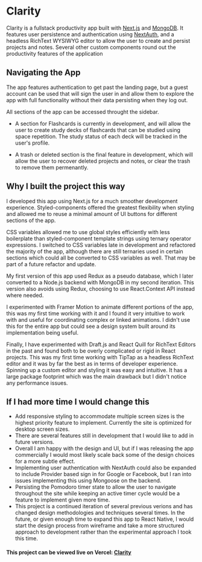 # Clarity

Clarity is a fullstack productivity app built with [Next.js]('https://nextjs.org/) and [MongoDB](https://www.mongodb.com/). It features user persistence and authentication using [NextAuth]('https://next-auth.js.org/'), and a headless RichText WYSIWYG editor to allow the user to create and persist projects and notes. Several other custom components round out the productivity features of the application

## Navigating the App
The app features authentication to get past the landing page, but a guest account can be used that will sign the user in and allow them to explore the app with full functionality without their data persisting when they log out.

All sections of the app can be accessed throught the sidebar.
- A section for Flashcards is currently in development, and will allow the user to create study decks of flashcards that can be studied using space repetition. The study status of each deck will be tracked in the user's profile.

- A trash or deleted section is the final feature in development, which will allow the user to recover deleted projects and notes, or clear the trash to remove them permenantly.
 
## Why I built the project this way 
I developed this app using Next.js for a much smoother development experience. Styled-components offered the greatest flexibility when styling and allowed me to reuse a minimal amount of UI buttons for different sections of the app. 

CSS variables allowed me to use global styles efficiently with less boilerplate than styled-component template strings using ternary operator expressions. I switched to CSS variables late in development and refactored the majority of the app, although there are still ternaries used in certain sections which could all be converted to CSS variables as well. That may be part of a future refactor and update.

My first version of this app used Redux as a pseudo database, which I later converted to a Node.js backend with MongoDB in my second iteration. This version also avoids using Redux, choosing to use React.Context API instead where needed. 

I experimented with Framer Motion to animate different portions of the app, this was my first time working with it and I found it very intuitive to work with and useful for coordinating complex or linked animations. I didn't use this for the entire app but could see a design system built around its implementation being useful.

Finally, I have experimented with Draft.js and React Quill for RichText Editors in the past and found both to be overly complicated or rigid in React projects. This was my first time working with TipTap as a headless RichText editor and it was by far the best as in terms of developer experience. Spinning up a custom editor and styling it was easy and intuitive. It has a large package footprint which was the main drawback but I didn't notice any performance issues.

## If I had more time I would change this
- Add responsive styling to accommodate multiple screen sizes is the highest priority feature to implement. Currently the site is optimized for desktop screen sizes.
- There are several features still in development that I would like to add in future versions. 
- Overall I am happy with the design and UI, but if I was releasing the app commercially I would most likely scale back some of the design choices for a more subtle effect.
- Implementing user authentication with NextAuth could also be expanded to include Provider based sign in for Google or Facebook, but I ran into issues implementing this using Mongoose on the backend. 
- Persisting the Pomodoro timer state to allow the user to navigate throughout the site while keeping an active timer cycle would be a feature to implement given more time. 
- This project is a continued iteration of several previous verions and has changed design methodologies and techniques several times. In the future, or given enough time to expand this app to React Native, I would start the design process from wireframe and take a more structured approach to development rather than the experimental approach I took this time.

#### This project can be viewed live on Vercel: [Clarity](https://clarity-swart.vercel.app/)
